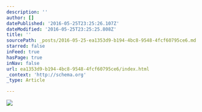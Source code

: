 ```yaml
---
description: ''
author: []
datePublished: '2016-05-25T23:25:26.107Z'
dateModified: '2016-05-25T23:25:25.808Z'
title: ''
sourcePath: _posts/2016-05-25-ea1353d9-b194-4bc8-9548-4fcf60795ce6.md
starred: false
inFeed: true
hasPage: true
inNav: false
url: ea1353d9-b194-4bc8-9548-4fcf60795ce6/index.html
_context: 'http://schema.org'
_type: Article

---
```

![](https://the-grid-user-content.s3-us-west-2.amazonaws.com/68512221-6f69-49fc-a2ab-5fb2371877a3.jpg)